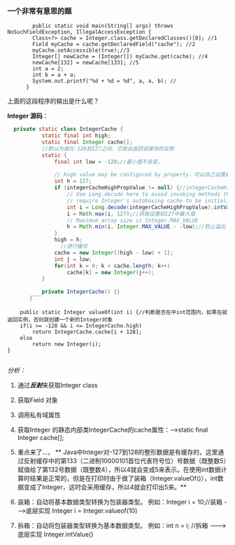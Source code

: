 ### 一个非常有意思的题
```
		public static void main(String[] args) throws NoSuchFieldException, IllegalAccessException {
        Class<?> cache = Integer.class.getDeclaredClasses()[0]; //1
        Field myCache = cache.getDeclaredField("cache"); //2
        myCache.setAccessible(true);//3
        Integer[] newCache = (Integer[]) myCache.get(cache); //4
        newCache[132] = newCache[133]; //5
        int a = 2;
        int b = a + a;
        System.out.printf("%d + %d = %d", a, a, b); //
      }
```
 上面的这段程序的输出是什么呢？
 
 **Integer 源码**：
 ```java
   private static class IntegerCache {
            static final int high;
            static final Integer cache[];
            //默认为值在-128到127之间，它就会返回该缓存的实例
            static {
                final int low = -128;//最小值不会变，
    
                // high value may be configured by property，可以自己设置最大值
                int h = 127;
                if (integerCacheHighPropValue != null) {//integerCacheHighPropValue如何设置的最大值不为空，实现拆箱
                    // Use Long.decode here to avoid invoking methods that
                    // require Integer's autoboxing cache to be initialized
                    int i = Long.decode(integerCacheHighPropValue).intValue();//拆箱
                    i = Math.max(i, 127);//获取设置和127中最大值
                    // Maximum array size is Integer.MAX_VALUE
                    h = Math.min(i, Integer.MAX_VALUE - -low);//防止溢出
                }
                high = h;
                  //进行缓存
                cache = new Integer[(high - low) + 1];
                int j = low;
                for(int k = 0; k < cache.length; k++)
                    cache[k] = new Integer(j++);
            }
    
            private IntegerCache() {}
        }```
```
        
        public static Integer valueOf(int i) {//判断是否在中int范围内，如果在就返回实例，否则就创建一个新的Integer对象
        if(i >= -128 && i <= IntegerCache.high)
            return IntegerCache.cache[i + 128];
        else
            return new Integer(i);
    }
```
```
 *分析：*
                
1. 通过***反射***来获取Integer class
2. 获取Field 对象
3. 调用私有域属性
4. 获取Integer 的静态内部类IntegerCache的cache属性：-->static final Integer cache[];
5. 重点来了...，
   ** Java中Integer对-127到128的整形数据是有缓存的，这里通过反射缓存中的第133（二进制10000101首位代表符号位）号数据（既整数5）赋值给了第132号数据（既整数4），所以4就会变成5来表示。在使用int数据计算时结果是正常的，但是在打印时由于做了装箱（Integer.valueOf()），int数据变成了Integer，这时会采用缓存，所以4就会打印出5来。**
    
6. 装箱：自动将基本数据类型转换为包装器类型。 例如：Integer i = 10;//装箱 --->底层实现 Integer i = Integer.valueof(10)
7. 拆箱：自动将包装器类型转换为基本数据类型。 例如：int n = i; //拆箱 --->底层实现 Integer.intValue()
